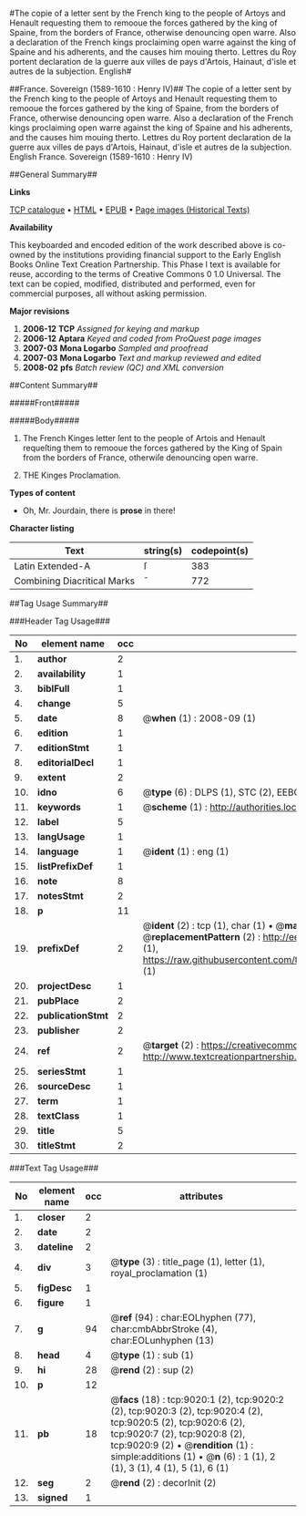 #The copie of a letter sent by the French king to the people of Artoys and Henault requesting them to remooue the forces gathered by the king of Spaine, from the borders of France, otherwise denouncing open warre. Also a declaration of the French kings proclaiming open warre against the king of Spaine and his adherents, and the causes him mouing therto. Lettres du Roy portent declaration de la guerre aux villes de pays d'Artois, Hainaut, d'isle et autres de la subjection. English#

##France. Sovereign (1589-1610 : Henry IV)##
The copie of a letter sent by the French king to the people of Artoys and Henault requesting them to remooue the forces gathered by the king of Spaine, from the borders of France, otherwise denouncing open warre. Also a declaration of the French kings proclaiming open warre against the king of Spaine and his adherents, and the causes him mouing therto.
Lettres du Roy portent declaration de la guerre aux villes de pays d'Artois, Hainaut, d'isle et autres de la subjection. English
France. Sovereign (1589-1610 : Henry IV)

##General Summary##

**Links**

[TCP catalogue](http://www.ota.ox.ac.uk/tcp/)  • 
[HTML](http://tei.it.ox.ac.uk/tcp/Texts-HTML/free/A02/A02976.html)  • 
[EPUB](http://tei.it.ox.ac.uk/tcp/Texts-EPUB/free/A02/A02976.epub) • 
[Page images (Historical Texts)](https://data.historicaltexts.jisc.ac.uk/view?pubId=eebo-99844229e&pageId=eebo-99844229e-9020-1)

**Availability**

This keyboarded and encoded edition of the
	       work described above is co-owned by the institutions
	       providing financial support to the Early English Books
	       Online Text Creation Partnership. This Phase I text is
	       available for reuse, according to the terms of Creative
	       Commons 0 1.0 Universal. The text can be copied,
	       modified, distributed and performed, even for
	       commercial purposes, all without asking permission.

**Major revisions**

1. __2006-12__ __TCP__ *Assigned for keying and markup*
1. __2006-12__ __Aptara__ *Keyed and coded from ProQuest page images*
1. __2007-03__ __Mona Logarbo__ *Sampled and proofread*
1. __2007-03__ __Mona Logarbo__ *Text and markup reviewed and edited*
1. __2008-02__ __pfs__ *Batch review (QC) and XML conversion*

##Content Summary##

#####Front#####

#####Body#####

1. The French Kinges letter ſent to the people
of Artois and Henault requeſting them to remooue
the forces gathered by the King of Spain from
the borders of France, otherwiſe denouncing
open warre.

1. THE
Kinges Proclamation.

**Types of content**

  * Oh, Mr. Jourdain, there is **prose** in there!

**Character listing**


|Text|string(s)|codepoint(s)|
|---|---|---|
|Latin Extended-A|ſ|383|
|Combining             Diacritical Marks|̄|772|

##Tag Usage Summary##

###Header Tag Usage###

|No|element name|occ|attributes|
|---|---|---|---|
|1.|__author__|2||
|2.|__availability__|1||
|3.|__biblFull__|1||
|4.|__change__|5||
|5.|__date__|8| @__when__ (1) : 2008-09 (1)|
|6.|__edition__|1||
|7.|__editionStmt__|1||
|8.|__editorialDecl__|1||
|9.|__extent__|2||
|10.|__idno__|6| @__type__ (6) : DLPS (1), STC (2), EEBO-CITATION (1), PROQUEST (1), VID (1)|
|11.|__keywords__|1| @__scheme__ (1) : http://authorities.loc.gov/ (1)|
|12.|__label__|5||
|13.|__langUsage__|1||
|14.|__language__|1| @__ident__ (1) : eng (1)|
|15.|__listPrefixDef__|1||
|16.|__note__|8||
|17.|__notesStmt__|2||
|18.|__p__|11||
|19.|__prefixDef__|2| @__ident__ (2) : tcp (1), char (1)  •  @__matchPattern__ (2) : ([0-9\-]+):([0-9IVX]+) (1), (.+) (1)  •  @__replacementPattern__ (2) : http://eebo.chadwyck.com/downloadtiff?vid=$1&page=$2 (1), https://raw.githubusercontent.com/textcreationpartnership/Texts/master/tcpchars.xml#$1 (1)|
|20.|__projectDesc__|1||
|21.|__pubPlace__|2||
|22.|__publicationStmt__|2||
|23.|__publisher__|2||
|24.|__ref__|2| @__target__ (2) : https://creativecommons.org/publicdomain/zero/1.0/ (1), http://www.textcreationpartnership.org/docs/. (1)|
|25.|__seriesStmt__|1||
|26.|__sourceDesc__|1||
|27.|__term__|1||
|28.|__textClass__|1||
|29.|__title__|5||
|30.|__titleStmt__|2||


###Text Tag Usage###

|No|element name|occ|attributes|
|---|---|---|---|
|1.|__closer__|2||
|2.|__date__|2||
|3.|__dateline__|2||
|4.|__div__|3| @__type__ (3) : title_page (1), letter (1), royal_proclamation (1)|
|5.|__figDesc__|1||
|6.|__figure__|1||
|7.|__g__|94| @__ref__ (94) : char:EOLhyphen (77), char:cmbAbbrStroke (4), char:EOLunhyphen (13)|
|8.|__head__|4| @__type__ (1) : sub (1)|
|9.|__hi__|28| @__rend__ (2) : sup (2)|
|10.|__p__|12||
|11.|__pb__|18| @__facs__ (18) : tcp:9020:1 (2), tcp:9020:2 (2), tcp:9020:3 (2), tcp:9020:4 (2), tcp:9020:5 (2), tcp:9020:6 (2), tcp:9020:7 (2), tcp:9020:8 (2), tcp:9020:9 (2)  •  @__rendition__ (1) : simple:additions (1)  •  @__n__ (6) : 1 (1), 2 (1), 3 (1), 4 (1), 5 (1), 6 (1)|
|12.|__seg__|2| @__rend__ (2) : decorInit (2)|
|13.|__signed__|1||
